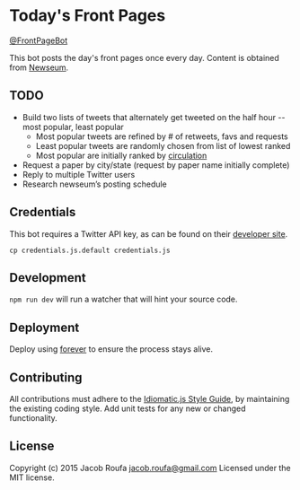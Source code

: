 # Today's Front Pages

[@FrontPageBot](https://twitter.com/FrontPageBot)

This bot posts the day's front pages once every day. Content is obtained from [Newseum](http://www.newseum.org/).


## TODO

+ Build two lists of tweets that alternately get tweeted on the half hour -- most popular, least popular
  + Most popular tweets are refined by # of retweets, favs and requests
  + Least popular tweets are randomly chosen from list of lowest ranked
  + Most popular are initially ranked by [circulation](https://en.wikipedia.org/wiki/List_of_newspapers_in_the_United_States_by_circulation)
+ Request a paper by city/state (request by paper name initially complete)
+ Reply to multiple Twitter users
+ Research newseum’s posting schedule

## Credentials

This bot requires a Twitter API key, as can be found on their [developer site](https://apps.twitter.com/app/new).

`cp credentials.js.default credentials.js`


## Development

`npm run dev` will run a watcher that will hint your source code.


## Deployment

Deploy using [forever](https://www.npmjs.com/package/forever) to ensure the process stays alive.


## Contributing
All contributions must adhere to the [Idiomatic.js Style Guide](https://github.com/rwaldron/idiomatic.js), by maintaining the existing coding style. Add unit tests for any new or changed functionality.


## License
Copyright (c) 2015 Jacob Roufa <jacob.roufa@gmail.com>
Licensed under the MIT license.
